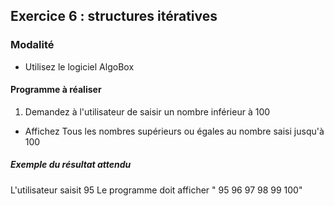 ## Exercice 6 : structures itératives

### Modalité

- Utilisez le logiciel AlgoBox

#### Programme à réaliser

1. Demandez à l'utilisateur de saisir un nombre inférieur à 100
- Affichez Tous les nombres supérieurs ou égales au nombre saisi jusqu'à 100

##### Exemple du résultat attendu

L'utilisateur saisit 95
Le programme doit afficher " 95 96 97 98 99 100"